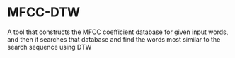# MFCC-DTW
A tool that constructs the MFCC coefficient database for given input words, and then it searches that database and find the words most similar to the search sequence using DTW
